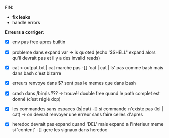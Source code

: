FIN:

- **fix leaks**
- handle errors

**Erreurs a corriger:**

-[x] env pas free apres builtin
-[x] probleme dans expand var -> is quoted (echo '$SHELL' expand alors qu'il devrait pas et il y a des invalid reads)
-[x] cat < output.txt | cat  marche pas
-[] 'cat | cat | ls' pas comme bash mais dans bash c'est bizarre
-[x] erreurs renvoye dans $? sont pas le memes que dans bash
-[x] crash dans /bin/ls ???
 -> trouvé! double free quand le path complet est donné (c’est réglé dcp)

-[x] les commandes sans espaces (ls|cat)
-[] si commande n'existe pas (lol | cat) -> on devrait renvoyer une erreur sans faire celles d'apres
-[x] heredoc devrait pas expand quand 'DEL' mais expand a l'interieur meme si 'content' 
-[] gere les signaux dans heredoc